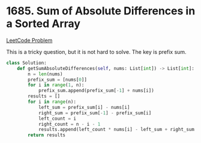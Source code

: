 # 1685. Sum of Absolute Differences in a Sorted Array

[LeetCode Problem](https://leetcode.com/problems/sum-of-absolute-differences-in-a-sorted-array/)

This is a tricky question, but it is not hard to solve. The key is prefix sum.

```python
class Solution:
    def getSumAbsoluteDifferences(self, nums: List[int]) -> List[int]:
        n = len(nums)
        prefix_sum = [nums[0]]
        for i in range(1, n):
            prefix_sum.append(prefix_sum[-1] + nums[i])
        results = []
        for i in range(n):
            left_sum = prefix_sum[i] - nums[i]
            right_sum = prefix_sum[-1] - prefix_sum[i]
            left_count = i
            right_count = n - i - 1
            results.append(left_count * nums[i] - left_sum + right_sum - right_count * nums[i])
        return results
```
